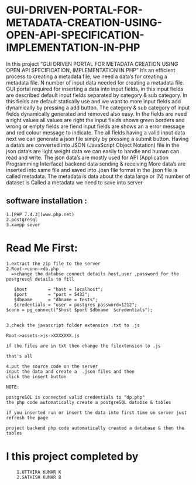 # GUI-DRIVEN-PORTAL-FOR-METADATA-CREATION-USING-OPEN-API-SPECIFICATION-IMPLEMENTATION-IN-PHP
In this project “GUI DRIVEN PORTAL FOR METADATA CREATION  USING OPEN API SPECIFICATION, IMPLEMENTATION IN PHP” It’s an efficient process to creating a metadata file, we need a data’s for creating a metadata file. N number of input data needed for creating a metadata file. GUI portal required for inserting a data into input fields, in this input fields are described default input fields separated by category &amp; sub category. In this fields are default statically use and we want to more input fields add dynamically by pressing a add button. The category &amp; sub category of input fields dynamically generated and removed also easy.    In the fields are need a right values all values are right the input fields shows green borders and  wrong or empty fields are fiend input fields are shows an a error message and red colour message to indicate. The all fields having a valid input data next we can generate a json file simply by pressing a submit button. Having a data’s are converted into JSON (JavaScript Object Notation) file in the json data’s are light weight data we can easily to handle and human can read and write.  The json data’s are mostly used for API (Application Programming Interface) backend data sending &amp; receiving  More data’s are inserted into same file and saved into .josn file format in the .json file is called metadata.  The metadata is data about the data large or (N) number of dataset is Called a metadata we need to save into server  


## software installation :

```
1.[PHP 7.4.3](www.php.net)
2.postgresql
3.xampp sever 
```


# Read Me First:
````
1.extract the zip file to the server 
2.Root->conn->db.php  
  =>change the databse connect details host,user ,password for the postgresql details to fill
  
   $host        = "host = localhost";
   $port        = "port = 5432";
   $dbname      = "dbname = tests";
   $credentials = "user = postgres password=1212";
$conn = pg_connect("$host $port $dbname  $credentials");


3.check the javascript folder extension .txt to .js   

Root->assets->js->XXXXXXX.js 

if the files are in txt then change the filextension to .js 

that's all 

4.put the source code on the server 
input the data and create a  .json files and then 
click the insert button 

NOTE:

postgreSQL is connected valid credentials to "dp.php"
the php code automatically create a postgreSQL databse & tables 

if you inserted run or insert the data into first time on server just refresh the page 

project backend php code automatically created a database & then the tables 

```````

# I this project completed by 
```
    1.UTTHIRA KUMAR K
    2.SATHISH KUMAR B
```

